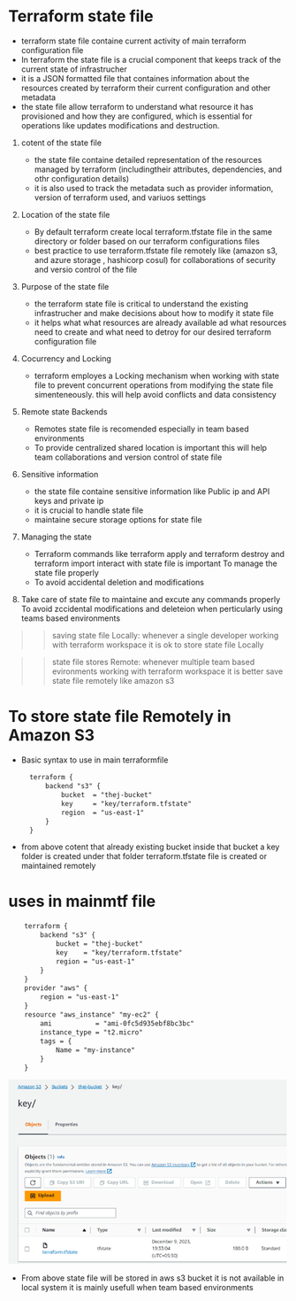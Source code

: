# Terraform state file 

- terraform state file containe current activity of main terraform configuration file 
- In terraform the state file is a crucial component that keeps track of the current state of infrastrucher 
- it is a JSON formatted file that containes information about the resources created by terraform their current configuration and other metadata
- the state file allow terraform to understand what resource it has provisioned and how they are configured, which is essential for operations like updates modifications and destruction.

1. cotent of the state file	
	- the state file containe detailed representation of the resources managed by terraform (includingtheir attributes, dependencies, and othr configuration details)
	- it is also used to track the metadata such as provider information, version of terraform used, and variuos settings 
	
2. Location of the state file 
	- By default terraform create local terraform.tfstate file in the same directory or folder based on our terraform configurations files
	- best practice to use terraform.tfstate file remotely like (amazon s3, and azure storage , hashicorp cosul) for collaborations of security and versio control of the file 

3. Purpose of the state file 
	- the terraform state file is critical to understand the existing infrastrucher and make decisions about how to modify it state file 
	- it helps what what resources are already available ad what resources need to create and what need to detroy for our desired terraform configuration file 

4. Cocurrency and Locking 
	- terraform employes a Locking mechanism when working with state file to prevent concurrent operations from modifying the state file simenteneously. this will help avoid conflicts and data consistency 

5. Remote state Backends
	- Remotes state file is recomended especially in team based environments 
	- To provide centralized shared location is important this will help team collaborations and version control of state file

6. Sensitive information
	- the state file containe sensitive information like Public ip and API keys and private ip 
	- it is crucial to handle state file 
	- maintaine secure storage options for state file 

7. Managing the state 
	- Terraform commands like terraform apply and terraform destroy and terraform import interact with state file is important To manage the state file properly 
	- To avoid accidental deletion and modifications 

8. Take care of state file to maintaine and excute any commands properly To avoid zccidental modifications and deleteion when perticularly using teams based environments 


>>saving state file Locally: whenever a single developer working with terraform workspace it is ok to store state file Locally 

>>state file stores Remote: whenever multiple team based evironments working with terraform workspace it is better save state file remotely like amazon s3 

# To store state file Remotely in Amazon S3 
	
- Basic syntax to use in main terraformfile 

        terraform {
            backend "s3" {
                bucket	= "thej-bucket"
                key		= "key/terraform.tfstate"
                region	= "us-east-1"
            }
        }
	
- from above cotent that already existing bucket inside that bucket a key folder is created under that folder terraform.tfstate file is created or maintained remotely 
	
# uses in mainmtf file 


		terraform {
			backend "s3" {
				bucket = "thej-bucket"
				key    = "key/terraform.tfstate"
				region = "us-east-1"
			}
		}
		provider "aws" {
			region = "us-east-1"
		}
		resource "aws_instance" "my-ec2" {
			ami           = "ami-0fc5d935ebf8bc3bc"
			instance_type = "t2.micro"
			tags = {
				Name = "my-instance"
			}
		}


![Alt text](../images/image-6.png)

- From above state file will be stored in aws s3 bucket it is not available in local system it is mainly usefull when team based environments 